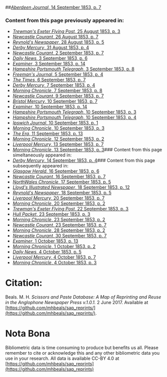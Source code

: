 ##[*Aberdeen Journal*, 14 September 1853, p. 7](https://mhbeals.github.io/sap_html/Aberdeen-Journal/Aberdeen-Journal-14-September-1853-p-7)

### Content from this page previously appeared in:
+ [*Trewman's Exeter Flying Post*, 25 August 1853, p. 3](https://mhbeals.github.io/sap_html/Trewman's-Exeter-Flying-Post/Trewman's-Exeter-Flying-Post-25-August-1853-p-3)
+ [*Newcastle Courant*, 26 August 1853, p. 7](https://mhbeals.github.io/sap_html/Newcastle-Courant/Newcastle-Courant-26-August-1853-p-7)
+ [*Reynold's Newspaper*, 28 August 1853, p. 5](https://mhbeals.github.io/sap_html/Reynold's-Newspaper/Reynold's-Newspaper-28-August-1853-p-5)
+ [*Derby Mercury*, 31 August 1853, p. 4](https://mhbeals.github.io/sap_html/Derby-Mercury/Derby-Mercury-31-August-1853-p-4)
+ [*Newcastle Courant*, 2 September 1853, p. 7](https://mhbeals.github.io/sap_html/Newcastle-Courant/Newcastle-Courant-2-September-1853-p-7)
+ [*Daily News*, 3 September 1853, p. 6](https://mhbeals.github.io/sap_html/Daily-News/Daily-News-3-September-1853-p-6)
+ [*Examiner*, 3 September 1853, p. 14](https://mhbeals.github.io/sap_html/Examiner/Examiner-3-September-1853-p-14)
+ [*Hampshire Portsmouth Telegraph*, 3 September 1853, p. 8](https://mhbeals.github.io/sap_html/Hampshire-Portsmouth-Telegraph/Hampshire-Portsmouth-Telegraph-3-September-1853-p-8)
+ [*Freeman's Journal*, 5 September 1853, p. 4](https://mhbeals.github.io/sap_html/Freeman's-Journal/Freeman's-Journal-5-September-1853-p-4)
+ [*The Times*, 6 September 1853, p. 7](https://mhbeals.github.io/sap_html/The-Times/The-Times-6-September-1853-p-7)
+ [*Derby Mercury*, 7 September 1853, p. 4](https://mhbeals.github.io/sap_html/Derby-Mercury/Derby-Mercury-7-September-1853-p-4)
+ [*Morning Chronicle*, 7 September 1853, p. 8](https://mhbeals.github.io/sap_html/Morning-Chronicle/Morning-Chronicle-7-September-1853-p-8)
+ [*Newcastle Courant*, 9 September 1853, p. 7](https://mhbeals.github.io/sap_html/Newcastle-Courant/Newcastle-Courant-9-September-1853-p-7)
+ [*Bristol Mercury*, 10 September 1853, p. 7](https://mhbeals.github.io/sap_html/Bristol-Mercury/Bristol-Mercury-10-September-1853-p-7)
+ [*Examiner*, 10 September 1853, p. 14](https://mhbeals.github.io/sap_html/Examiner/Examiner-10-September-1853-p-14)
+ [*Hampshire Portsmouth Telegraph*, 10 September 1853, p. 3](https://mhbeals.github.io/sap_html/Hampshire-Portsmouth-Telegraph/Hampshire-Portsmouth-Telegraph-10-September-1853-p-3)
+ [*Hampshire Portsmouth Telegraph*, 10 September 1853, p. 4](https://mhbeals.github.io/sap_html/Hampshire-Portsmouth-Telegraph/Hampshire-Portsmouth-Telegraph-10-September-1853-p-4)
+ [*Ipswich Journal*, 10 September 1853, p. 1](https://mhbeals.github.io/sap_html/Ipswich-Journal/Ipswich-Journal-10-September-1853-p-1)
+ [*Morning Chronicle*, 10 September 1853, p. 3](https://mhbeals.github.io/sap_html/Morning-Chronicle/Morning-Chronicle-10-September-1853-p-3)
+ [*The Era*, 11 September 1853, p. 13](https://mhbeals.github.io/sap_html/The-Era/The-Era-11-September-1853-p-13)
+ [*Morning Chronicle*, 12 September 1853, p. 2](https://mhbeals.github.io/sap_html/Morning-Chronicle/Morning-Chronicle-12-September-1853-p-2)
+ [*Liverpool Mercury*, 13 September 1853, p. 7](https://mhbeals.github.io/sap_html/Liverpool-Mercury/Liverpool-Mercury-13-September-1853-p-7)
+ [*Morning Chronicle*, 13 September 1853, p. 3](https://mhbeals.github.io/sap_html/Morning-Chronicle/Morning-Chronicle-13-September-1853-p-3)### Content from this page simeltaneously appeared in:
+ [*Derby Mercury*, 14 September 1853, p. 4](https://mhbeals.github.io/sap_html/Derby-Mercury/Derby-Mercury-14-September-1853-p-4)### Content from this page subsequently appeared in:
+ [*Glasgow Herald*, 16 September 1853, p. 6](https://mhbeals.github.io/sap_html/Glasgow-Herald/Glasgow-Herald-16-September-1853-p-6)
+ [*Newcastle Courant*, 16 September 1853, p. 7](https://mhbeals.github.io/sap_html/Newcastle-Courant/Newcastle-Courant-16-September-1853-p-7)
+ [*NorthWales Chronicle*, 17 September 1853, p. 5](https://mhbeals.github.io/sap_html/NorthWales-Chronicle/NorthWales-Chronicle-17-September-1853-p-5)
+ [*Lloyd's Illustrated Newspaper*, 18 September 1853, p. 12](https://mhbeals.github.io/sap_html/Lloyd's-Illustrated-Newspaper/Lloyd's-Illustrated-Newspaper-18-September-1853-p-12)
+ [*Reynold's Newspaper*, 18 September 1853, p. 5](https://mhbeals.github.io/sap_html/Reynold's-Newspaper/Reynold's-Newspaper-18-September-1853-p-5)
+ [*Liverpool Mercury*, 20 September 1853, p. 7](https://mhbeals.github.io/sap_html/Liverpool-Mercury/Liverpool-Mercury-20-September-1853-p-7)
+ [*Morning Chronicle*, 20 September 1853, p. 2](https://mhbeals.github.io/sap_html/Morning-Chronicle/Morning-Chronicle-20-September-1853-p-2)
+ [*Trewman's Exeter Flying Post*, 22 September 1853, p. 3](https://mhbeals.github.io/sap_html/Trewman's-Exeter-Flying-Post/Trewman's-Exeter-Flying-Post-22-September-1853-p-3)
+ [*Hull Packet*, 23 September 1853, p. 3](https://mhbeals.github.io/sap_html/Hull-Packet/Hull-Packet-23-September-1853-p-3)
+ [*Morning Chronicle*, 23 September 1853, p. 2](https://mhbeals.github.io/sap_html/Morning-Chronicle/Morning-Chronicle-23-September-1853-p-2)
+ [*Newcastle Courant*, 23 September 1853, p. 7](https://mhbeals.github.io/sap_html/Newcastle-Courant/Newcastle-Courant-23-September-1853-p-7)
+ [*Morning Chronicle*, 28 September 1853, p. 2](https://mhbeals.github.io/sap_html/Morning-Chronicle/Morning-Chronicle-28-September-1853-p-2)
+ [*Newcastle Courant*, 30 September 1853, p. 7](https://mhbeals.github.io/sap_html/Newcastle-Courant/Newcastle-Courant-30-September-1853-p-7)
+ [*Examiner*, 1 October 1853, p. 13](https://mhbeals.github.io/sap_html/Examiner/Examiner-1-October-1853-p-13)
+ [*Morning Chronicle*, 1 October 1853, p. 2](https://mhbeals.github.io/sap_html/Morning-Chronicle/Morning-Chronicle-1-October-1853-p-2)
+ [*Daily News*, 4 October 1853, p. 5](https://mhbeals.github.io/sap_html/Daily-News/Daily-News-4-October-1853-p-5)
+ [*Liverpool Mercury*, 4 October 1853, p. 7](https://mhbeals.github.io/sap_html/Liverpool-Mercury/Liverpool-Mercury-4-October-1853-p-7)
+ [*Morning Chronicle*, 4 October 1853, p. 3](https://mhbeals.github.io/sap_html/Morning-Chronicle/Morning-Chronicle-4-October-1853-p-3)
                    
# Citation: 

Beals. M. H. *Scissors and Paste Database: A Map of Reprinting and Reuse in the Anglophone Newspaper Press v.1.0.1.* 2 June 2017. Available at [https://github.com/mhbeals/sap_reprints/](https://github.com/mhbeals/sap_reprints/). 
                    
# Nota Bona

Bibliometric data is time consuming to produce but benefits us all. Please remember to cite or acknowledge this and any other bibliometric data you use in your research. All data is available CC-BY 4.0 at [https://github.com/mhbeals/sap_reprints](https://github.com/mhbeals/sap_reprints)